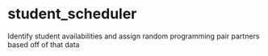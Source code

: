 # student_scheduler
Identify student availabilities and assign random programming pair partners based off of that data
